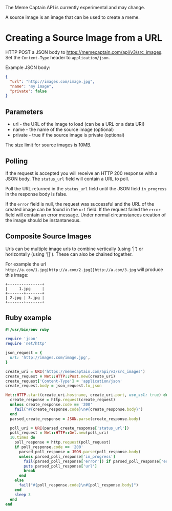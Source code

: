 The Meme Captain API is currently experimental and may change.

A source image is an image that can be used to create a meme.

# Creating a Source Image from a URL

HTTP POST a JSON body to https://memecaptain.com/api/v3/src_images. Set the
`Content-Type` header to `application/json`.

Example JSON body:

```json
{
  "url": "http://images.com/image.jpg",
  "name": "my image",
  "private": false
}
```

## Parameters

- url - the URL of the image to load (can be a URL or a data URI)
- name - the name of the source image (optional)
- private - true if the source image is private (optional)

The size limit for source images is 10MB.

## Polling

If the request is accepted you will receive an HTTP 200 response with a JSON
body. The `status_url` field will contain a URL to poll.

Poll the URL returned in the `status_url` field until the JSON field
`in_progress` in the response body is false.

If the `error` field is null, the request was successful and the URL of the
created image can be found in the `url` field. If the request failed the `error`
field will contain an error message. Under normal circumstances creation of the
image should be instantaneous.

## Composite Source Images

Urls can be multiple image urls to combine vertically (using '|') or
horizontally (using '[]'). These can also be chained together.

For example the url `http://a.com/1.jpg|http://a.com/2.jpg[]http://a.com/3.jpg`
will produce this image:

```
+---------------+
|     1.jpg     |
+-------+-------+
| 2.jpg | 3.jpg |
+-------+-------+
```

## Ruby example

```ruby
#!/usr/bin/env ruby

require 'json'
require 'net/http'

json_request = {
  url: 'http://images.com/image.jpg',
}

create_uri = URI('https://memecaptain.com/api/v3/src_images')
create_request = Net::HTTP::Post.new(create_uri)
create_request['Content-Type'] = 'application/json'
create_request.body = json_request.to_json

Net::HTTP.start(create_uri.hostname, create_uri.port, use_ssl: true) do |http|
  create_response = http.request(create_request)
  unless create_response.code == '200'
    fail("#{create_response.code}\n#{create_response.body}")
  end
  parsed_create_response = JSON.parse(create_response.body)

  poll_uri = URI(parsed_create_response['status_url'])
  poll_request = Net::HTTP::Get.new(poll_uri)
  10.times do
    poll_response = http.request(poll_request)
    if poll_response.code == '200'
      parsed_poll_response = JSON.parse(poll_response.body)
      unless parsed_poll_response['in_progress']
        fail(parsed_poll_response['error']) if parsed_poll_response['error']
        puts parsed_poll_response['url']
        break
      end
    else
      fail("#{poll_response.code}\n#{poll_response.body}")
    end
    sleep 3
  end
end
```
